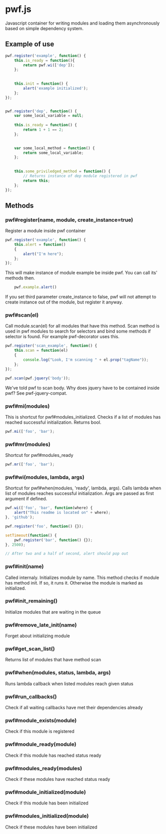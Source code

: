 # pwf.js

Javascript container for writing modules and loading them asynchronously based on simple dependency system.


## Example of use

```javascript
pwf.register('example', function() {
	this.is_ready = function(){
		return pwf.wi(['dep']);
	};
	
	
	this.init = function() {
		alert('example initialized');
	};
});


pwf.register('dep', function() {
	var some_local_variable = null;
	
	this.is_ready = function() {
		return 1 + 1 == 2;
	};

	
	var some_local_method = function() {
		return some_local_variable;
	};
	
	
	this.some_priviledged_method = function() {
		// Returns instance of dep module registered in pwf
		return this;
	};
});
```

## Methods

### pwf#register(name, module, create_instance=true)
Register a module inside pwf container

```javascript
pwf.register('example', function() {
	this.alert = function()
	{
		alert("I'm here");
	};
});
```

This will make instance of module example be inside pwf. You can call its' methods then.
```javascript
	pwf.example.alert()
```

If you set third parameter create_instance to false, pwf will not attempt to create instance out of the module, but register it anyway.

### pwf#scan(el)
Call module.scan(el) for all modules that have this method. Scan method is used in pwf modules to search for selectors and bind some methods if selector is found. For example pwf-decorator uses this.

```javascript
pwf.register('scan_example', function() {
	this.scan = function(el) 
	{
		console.log("Look, I'm scanning " + el.prop("tagName"));
	};
});

pwf.scan(pwf.jquery('body'));
```

We've told pwf to scan body. Why does jquery have to be contained inside pwf? See pwf-jquery-compat.


### pwf#mi(modules)
This is shortcut for pwf#modules_initialized. Checks if a list of modules has reached successful initialization. Returns bool.

```javascript
pwf.mi(['foo', 'bar');
```

### pwf#mr(modules)
Shortcut for pwf#modules_ready

```javascript
pwf.mr(['foo', 'bar');
```

### pwf#wi(modules, lambda, args)
Shortcut for pwf#when(modules, 'ready', lambda, args). Calls lambda when list of modules reaches successful initialization. Args are passed as first argument if defined.

```javascript
pwf.wi(['foo', 'bar', function(where) {
	alert("This readme is located on" + where);
}, 'github');

pwf.register('foo', function() {});

setTimeout(function() {
	pwf.register('bar', function() {});
}, 2500);

// After two and a half of second, alert should pop out
```

### pwf#init(name)
Called internaly. Initializes module by name. This method checks if module has method init. If so, it runs it. Otherwise the module is marked as initialized.


### pwf#init_remaining()
Initialize modules that are waiting in the queue


### pwf#remove_late_init(name)
Forget about initializing module


### pwf#get_scan_list()
Returns list of modules that have method scan


### pwf#when(modules, status, lambda, args)
Runs lambda callback when listed modules reach given status


### pwf#run_callbacks()
Check if all waiting callbacks have met their dependencies already


### pwf#module_exists(module)
Check if this module is registered


### pwf#module_ready(module)
Check if this module has reached status ready


### pwf#modules_ready(modules)
Check if these modules have reached status ready


### pwf#module_initialized(module)
Check if this module has been initialized


### pwf#modules_initialized(module)
Check if these modules have been initialized

